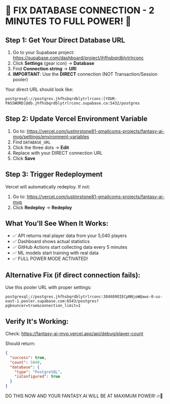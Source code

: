 # 🚨 FIX DATABASE CONNECTION - 2 MINUTES TO FULL POWER! 🚀

## Step 1: Get Your Direct Database URL

1. Go to your Supabase project: https://supabase.com/dashboard/project/jhfhsbqrdblytrlrconc
2. Click **Settings** (gear icon) → **Database**
3. Find **Connection string** → **URI**
4. **IMPORTANT**: Use the **DIRECT** connection (NOT Transaction/Session pooler)

Your direct URL should look like:
```
postgresql://postgres.jhfhsbqrdblytrlrconc:[YOUR-PASSWORD]@db.jhfhsbqrdblytrlrconc.supabase.co:5432/postgres
```

## Step 2: Update Vercel Environment Variable

1. Go to: https://vercel.com/justinrstone81-gmailcoms-projects/fantasy-ai-mvp/settings/environment-variables
2. Find `DATABASE_URL`
3. Click the three dots → **Edit**
4. Replace with your DIRECT connection URL
5. Click **Save**

## Step 3: Trigger Redeployment

Vercel will automatically redeploy. If not:
1. Go to: https://vercel.com/justinrstone81-gmailcoms-projects/fantasy-ai-mvp
2. Click **Redeploy** → **Redeploy**

## What You'll See When It Works:

- ✅ API returns real player data from your 5,040 players
- ✅ Dashboard shows actual statistics
- ✅ GitHub Actions start collecting data every 5 minutes
- ✅ ML models start training with real data
- ✅ FULL POWER MODE ACTIVATED!

## Alternative Fix (if direct connection fails):

Use this pooler URL with proper settings:
```
postgresql://postgres.jhfhsbqrdblytrlrconc:3O4X69OIECpNNjoW@aws-0-us-east-1.pooler.supabase.com:6543/postgres?pgbouncer=true&connection_limit=1
```

## Verify It's Working:

Check: https://fantasy-ai-mvp.vercel.app/api/debug/player-count

Should return:
```json
{
  "success": true,
  "count": 5040,
  "database": {
    "type": "PostgreSQL",
    "isConfigured": true
  }
}
```

DO THIS NOW AND YOUR FANTASY.AI WILL BE AT MAXIMUM POWER! 🔥🚀